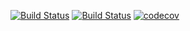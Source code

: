 [![Build Status](https://snap-ci.com/kwonoj/rxjs-testscheduler-compat/branch/master/build_image)](https://snap-ci.com/kwonoj/rxjs-testscheduler-compat/branch/master)
[![Build Status](https://circleci.com/gh/kwonoj/rxjs-testscheduler-compat/tree/master.svg?style=shield&circle-token=:circle-token)](https://circleci.com/gh/kwonoj/rxjs-testscheduler-compat/tree/master)
[![codecov](https://codecov.io/gh/kwonoj/rxjs-testscheduler-compat/branch/master/graph/badge.svg)](https://codecov.io/gh/kwonoj/rxjs-testscheduler-compat)
